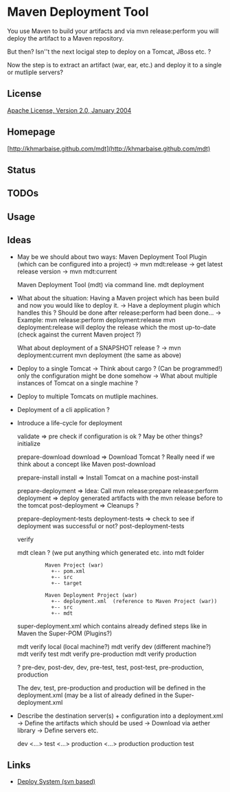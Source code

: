 Maven Deployment Tool
=====================

You use Maven to build your artifacts and via mvn release:perform you will
deploy the artifact to a Maven repository.

But then? Isn''t the next locigal step to deploy on a Tomcat, JBoss etc. ? 


Now the step is to extract an artifact (war, ear, etc.) and
deploy it to a single or mutliple servers?


License
-------
[Apache License, Version 2.0, January 2004](http://www.apache.org/licenses/)

Homepage
--------

[http://khmarbaise.github.com/mdt](http://khmarbaise.github.com/mdt)

Status
------

TODOs
-----

Usage
-----

Ideas
-----
- May be we should about two ways:
  Maven Deployment Tool Plugin (which can be configured into a project)
    -> mvn mdt:release -> get latest release version
    -> mvn mdt:current

  Maven Deployment Tool (mdt) via command line.
  mdt deployment

- What about the situation:
  Having a Maven project which has been build and now you would like to deploy it.
  -> Have a deployment plugin which handles this ?
     Should be done after release:perform had been done...
     -> Example: mvn release:perform deployment:release
         mvn deployment:release will deploy the release which the most up-to-date (check against the current Maven project ?)

  What about deployment of a SNAPSHOT release ? 
  -> mvn deployment:current
     mvn deployment (the same as above)

- Deploy to a single Tomcat
  -> Think about cargo ? (Can be programmed!) only the configuration might be done 
     somehow
  -> What about multiple instances of Tomcat on a single machine ?

- Deploy to multiple Tomcats on mutliple machines.

- Deployment of a cli application ? 

- Introduce a life-cycle for deployment

  validate            => pre check if configuration is ok ? May be other things?
  initialize

  prepare-download
  download            => Download Tomcat ? Really need if we think about a concept like Maven
  post-download

  prepare-install
  install             => Install Tomcat on a machine
  post-install
  
  prepare-deployment  => Idea: Call mvn release:prepare release:perform
  deployment          => deploy generated artifacts with the mvn release before to the tomcat
  post-deployment     => Cleanups ?

  prepare-deployment-tests 
  deployment-tests         => check to see if deployment was successful or not?
  post-deployment-tests

  verify


  mdt clean ? (we put anything which generated etc. into mdt folder

               Maven Project (war)
                 +-- pom.xml
                 +-- src
                 +-- target
        
               Maven Deployment Project (war)
                 +-- deployment.xml  (reference to Maven Project (war))
                 +-- src
                 +-- mdt

    super-deployment.xml which contains already defined steps like in Maven the Super-POM (Plugins?)
 

  mdt verify local (local machine?)
  mdt verify dev (different machine?)
  mdt verify test
  mdt verify pre-production
  mdt verify production

   ?  pre-dev, post-dev, dev, pre-test, test, post-test, pre-production, production

  The dev, test, pre-production and production will be defined in the deployment.xml
    (may be a list of already defined in the Super-deployment.xml


- Describe the destination server(s) + configuration into a deployment.xml
  -> Define the artifacts which should be used
  -> Download via aether library 
  -> Define servers etc.

   <deployments>
     <servers>
       <servergroup>
        <id>dev</id>
        <server>
          <...>
        </server>
       </servergroup>
       <servergroup>
        <id>test</id>
        <server>
          <...>
        </server>
       </servergroup>
       <servergroup>
        <id>production</id>
        <server>
          <...>
        </server>
       </servergroup>
     </servers>
     <deployment>
       <id>production</id>
       <group>production</group>
     </deployment>
     <deployment>
       <id>test</id>
     </deployment>
   </deployments>

Links
-----

- [Deploy System (svn based)](http://api.mutado.com/mobile/svndeploy/)
  
